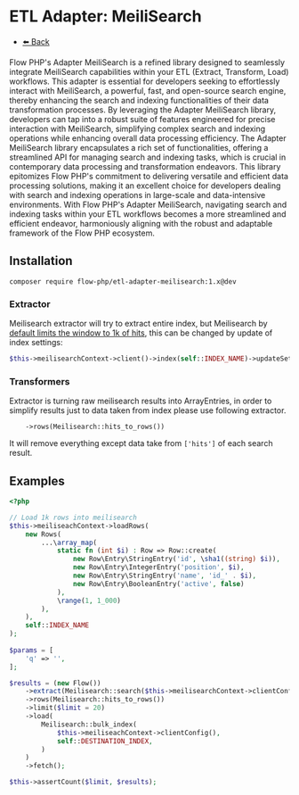 # ETL Adapter: MeiliSearch

- [⬅️️ Back](../../introduction.md)

Flow PHP's Adapter MeiliSearch is a refined library designed to seamlessly integrate MeiliSearch capabilities within
your ETL (Extract, Transform, Load) workflows. This adapter is essential for developers seeking to effortlessly interact
with MeiliSearch, a powerful, fast, and open-source search engine, thereby enhancing the search and indexing
functionalities of their data transformation processes. By leveraging the Adapter MeiliSearch library, developers can
tap into a robust suite of features engineered for precise interaction with MeiliSearch, simplifying complex search and
indexing operations while enhancing overall data processing efficiency. The Adapter MeiliSearch library encapsulates a
rich set of functionalities, offering a streamlined API for managing search and indexing tasks, which is crucial in
contemporary data processing and transformation endeavors. This library epitomizes Flow PHP's commitment to delivering
versatile and efficient data processing solutions, making it an excellent choice for developers dealing with search and
indexing operations in large-scale and data-intensive environments. With Flow PHP's Adapter MeiliSearch, navigating
search and indexing tasks within your ETL workflows becomes a more streamlined and efficient endeavor, harmoniously
aligning with the robust and adaptable framework of the Flow PHP ecosystem.

## Installation

```
composer require flow-php/etl-adapter-meilisearch:1.x@dev
```

### Extractor

Meilisearch extractor will try to extract entire index, but Meilisearch by [default limits the window
to 1k of hits](https://www.meilisearch.com/docs/reference/api/settings#pagination), this can be changed by update
of index settings:
```php
$this->meilisearchContext->client()->index(self::INDEX_NAME)->updateSettings(['pagination' => ['maxTotalHits' => 10000]]);
```

### Transformers

Extractor is turning raw meilisearch results into ArrayEntries,
in order to simplify results just to data taken from index please use following extractor.

```
    ->rows(Meilisearch::hits_to_rows())
```

It will remove everything except data take from `['hits']` of each search result.

## Examples

```php 
<?php

// Load 1k rows into meilisearch
$this->meiliseachContext->loadRows(
    new Rows(
        ...\array_map(
            static fn (int $i) : Row => Row::create(
                new Row\Entry\StringEntry('id', \sha1((string) $i)),
                new Row\Entry\IntegerEntry('position', $i),
                new Row\Entry\StringEntry('name', 'id_' . $i),
                new Row\Entry\BooleanEntry('active', false)
            ),
            \range(1, 1_000)
        ),
    ),
    self::INDEX_NAME
);
 
$params = [
    'q' => '',
];

$results = (new Flow())
    ->extract(Meilisearch::search($this->meilisearchContext->clientConfig(), $params, self::INDEX_NAME))
    ->rows(Meilisearch::hits_to_rows())
    ->limit($limit = 20)
    ->load(
        Meilisearch::bulk_index(
            $this->meiliseachContext->clientConfig(),
            self::DESTINATION_INDEX,
        )
    )
    ->fetch();

$this->assertCount($limit, $results);

```
